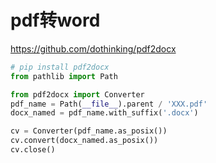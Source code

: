 # pdf转word

<https://github.com/dothinking/pdf2docx>

```python
# pip install pdf2docx
from pathlib import Path

from pdf2docx import Converter
pdf_name = Path(__file__).parent / 'XXX.pdf'
docx_named = pdf_name.with_suffix('.docx')

cv = Converter(pdf_name.as_posix())
cv.convert(docx_named.as_posix())
cv.close()
```
